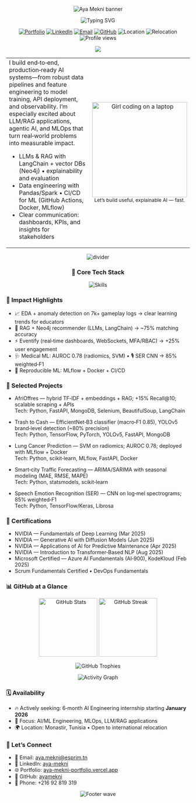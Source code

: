 <!-- Top animated banner -->
<p align="center">
  <img src="https://capsule-render.vercel.app/api?type=waving&color=0:6a11cb,100:2575fc&height=170&section=header&text=Aya%20Mekni&fontSize=52&fontColor=ffffff&animation=fadeIn" alt="Aya Mekni banner" />
</p>

<!-- Typing animation -->
<p align="center">
  <img src="https://readme-typing-svg.demolab.com?font=Inter&weight=600&pause=1000&color=3F8CFF&center=true&vCenter=true&width=900&lines=AI+%26+Data+Science+Engineer;LLMs%2C+RAG%2C+Agentic+AI;MLOps%2C+ETL%2C+Cloud;Actively+seeking+a+6%E2%80%91month+AI+Engineering+Internship+from+Jan+2026%20%F0%9F%9A%80" alt="Typing SVG" />
</p>

<!-- Social + quick facts -->
<p align="center">
  <a href="https://aya-mekni-portfolio.vercel.app"><img alt="Portfolio" src="https://img.shields.io/badge/Portfolio-000000?style=for-the-badge&logo=About.me&logoColor=white"></a>
  <a href="https://www.linkedin.com/in/aya-mekni"><img alt="LinkedIn" src="https://img.shields.io/badge/LinkedIn-0A66C2?style=for-the-badge&logo=linkedin&logoColor=white"></a>
  <a href="mailto:aya.mekni@esprim.tn"><img alt="Email" src="https://img.shields.io/badge/Email-EA4335?style=for-the-badge&logo=gmail&logoColor=white"></a>
  <a href="https://github.com/ayamekni"><img alt="GitHub" src="https://img.shields.io/badge/GitHub-181717?style=for-the-badge&logo=github&logoColor=white"></a>
  <img alt="Location" src="https://img.shields.io/badge/Monastir%2C%20Tunisia-5E5E5E?style=for-the-badge">
  <img alt="Relocation" src="https://img.shields.io/badge/Open%20to%20Relocation-3F8CFF?style=for-the-badge">
  <img alt="Profile views" src="https://komarev.com/ghpvc/?username=ayamekni&style=for-the-badge&color=blueviolet" />
</p>

<!-- Internship emphasis -->
<p align="center">
  <img src="https://img.shields.io/badge/Actively%20Seeking-6--month%20AI%20Engineering%20Internship%20(Jan%202026)-ff69b4?style=for-the-badge&logo=sparkles" />
</p>

<!-- Intro + female developer visual -->
<table>
<tr>
<td width="65%">
I build end‑to‑end, production‑ready AI systems—from robust data pipelines and feature engineering to model training, API deployment, and observability. I’m especially excited about LLM/RAG applications, agentic AI, and MLOps that turn real‑world problems into measurable impact.

- LLMs & RAG with LangChain + vector DBs (Neo4j) • explainability and evaluation
- Data engineering with Pandas/Spark • CI/CD for ML (GitHub Actions, Docker, MLflow)
- Clear communication: dashboards, KPIs, and insights for stakeholders
</td>
<td align="center" width="35%">
  <!-- Using a reliable, GitHub-hosted female developer GIF. In the PR, I will also self-host it under assets/gifs/code_girl.gif for maximum reliability. -->
  <img src="https://github.com/Anmol-Baranwal/Cool-GIFs-For-GitHub/assets/74038190/231375ce-58a3-4c3b-85c8-44ea51d1318f" width="260" alt="Girl coding on a laptop" />
  <br/>
  <sub>Let’s build useful, explainable AI — fast.</sub>
</td>
</tr>
</table>

<!-- Animated divider -->
<p align="center">
  <img src="https://capsule-render.vercel.app/api?type=rect&color=0:2575fc,100:6a11cb&section=header&height=12" alt="divider" />
</p>

<!-- Core stack with icons -->
<h3 align="center">🧠 Core Tech Stack</h3>
<p align="center">
  <img src="https://skillicons.dev/icons?i=py,pytorch,tensorflow,sklearn,keras,fastapi,langchain,postgres,mongodb,neo4j,redis,selenium,apache,flask,streamlit,git,docker,kubernetes,aws,azure,gcp,linux,ubuntu&perline=11" alt="Skills" />
</p>

<!-- Impact section -->
<h3>🔎 Impact Highlights</h3>

- 📈 EDA + anomaly detection on 7k+ gameplay logs → clear learning trends for educators
- 🧠 RAG + Neo4j recommender (LLMs, LangChain) → ~75% matching accuracy
- ⚡ Eventify (real‑time dashboards, WebSockets, MFA/RBAC) → +25% user engagement
- 🩺 Medical ML: AUROC 0.78 (radiomics, SVM) • 🎙️ SER CNN → 85% weighted‑F1
- 🧰 Reproducible ML: MLflow + Docker + CI/CD

<!-- Projects -->
<h3>🚀 Selected Projects</h3>

- AfriOffres — hybrid TF‑IDF + embeddings + RAG; +15% Recall@10; scalable scraping + APIs  
  Tech: Python, FastAPI, MongoDB, Selenium, BeautifulSoup, LangChain

- Trash to Cash — EfficientNet‑B3 classifier (macro‑F1 0.85), YOLOv5 brand‑level detection (~80% precision)  
  Tech: Python, TensorFlow, PyTorch, YOLOv5, FastAPI, MongoDB

- Lung Cancer Prediction — SVM on radiomics; AUROC 0.78; deployed with MLflow + Docker  
  Tech: Python, scikit‑learn, MLflow, FastAPI, Docker

- Smart‑city Traffic Forecasting — ARIMA/SARIMA with seasonal modeling (MAE, RMSE, MAPE)  
  Tech: Python, statsmodels, scikit‑learn

- Speech Emotion Recognition (SER) — CNN on log‑mel spectrograms; 85% weighted‑F1  
  Tech: Python, TensorFlow/Keras, Librosa

<!-- Certifications -->
<h3>🏅 Certifications</h3>

- NVIDIA — Fundamentals of Deep Learning (Mar 2025)
- NVIDIA — Generative AI with Diffusion Models (Jun 2025)
- NVIDIA — Applications of AI for Predictive Maintenance (Apr 2025)
- NVIDIA — Introduction to Transformer‑Based NLP (Aug 2025)
- Microsoft Certified — Azure AI Fundamentals (AI‑900), KodeKloud (Feb 2025)
- Scrum Fundamentals Certified • DevOps Fundamentals

<!-- Stats and trophies -->
<h3>📊 GitHub at a Glance</h3>
<p align="center">
  <img height="160" alt="GitHub Stats" src="https://github-readme-stats.vercel.app/api?username=ayamekni&show_icons=true&hide_border=true&rank_icon=github&theme=transparent" />
  <img height="160" alt="GitHub Streak" src="https://streak-stats.demolab.com?user=ayamekni&theme=transparent&hide_border=true" />
</p>
<p align="center">
  <img alt="GitHub Trophies" src="https://github-profile-trophy.vercel.app/?username=ayamekni&theme=flat&no-bg=true&no-frame=true&column=7&margin-w=10&margin-h=10" />
</p>
<p align="center">
  <img alt="Activity Graph" src="https://github-readme-activity-graph.vercel.app/graph?username=ayamekni&theme=github-compact&hide_border=true" />
</p>


<!-- Availability (emphasized) -->
<h3>🗓️ Availability</h3>

- 🔥 Actively seeking: 6‑month AI Engineering internship starting <b>January 2026</b>  
- 🎯 Focus: AI/ML Engineering, MLOps, LLM/RAG applications  
- 🌍 Location: Monastir, Tunisia • Open to international relocation

<!-- Contact -->
<h3>🤝 Let’s Connect</h3>

- 📧 Email: <a href="mailto:aya.mekni@esprim.tn">aya.mekni@esprim.tn</a>  
- 💼 LinkedIn: <a href="https://www.linkedin.com/in/aya-mekni">aya-mekni</a>  
- 🌐 Portfolio: <a href="https://aya-mekni-portfolio.vercel.app">aya-mekni-portfolio.vercel.app</a>  
- 🐙 GitHub: <a href="https://github.com/ayamekni">ayamekni</a>  
- 📱 Phone: +216 92 819 319

<!-- Footer wave -->
<p align="center">
  <img src="https://capsule-render.vercel.app/api?type=waving&color=0:2575fc,100:6a11cb&height=120&section=footer" alt="Footer wave" />
</p>
